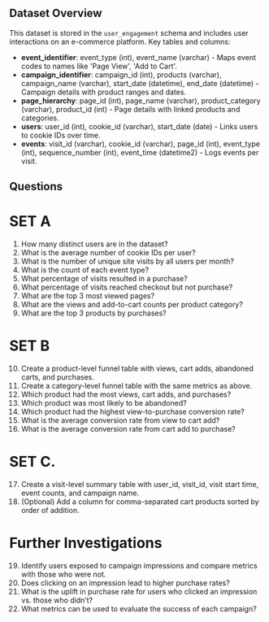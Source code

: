 ## Dataset Overview
This dataset is stored in the `user_engagement` schema and includes user interactions on an e-commerce platform. Key tables and columns:

- **event_identifier**: event_type (int), event_name (varchar) - Maps event codes to names like 'Page View', 'Add to Cart'.
- **campaign_identifier**: campaign_id (int), products (varchar), campaign_name (varchar), start_date (datetime), end_date (datetime) - Campaign details with product ranges and dates.
- **page_hierarchy**: page_id (int), page_name (varchar), product_category (varchar), product_id (int) - Page details with linked products and categories.
- **users**: user_id (int), cookie_id (varchar), start_date (date) - Links users to cookie IDs over time.
- **events**: visit_id (varchar), cookie_id (varchar), page_id (int), event_type (int), sequence_number (int), event_time (datetime2) - Logs events per visit.

## Questions

# SET A

1. How many distinct users are in the dataset?
2. What is the average number of cookie IDs per user?
3. What is the number of unique site visits by all users per month?
4. What is the count of each event type?
5. What percentage of visits resulted in a purchase?
6. What percentage of visits reached checkout but not purchase?
7. What are the top 3 most viewed pages?
8. What are the views and add-to-cart counts per product category?
9. What are the top 3 products by purchases?

# SET B

10. Create a product-level funnel table with views, cart adds, abandoned carts, and purchases.
11. Create a category-level funnel table with the same metrics as above.
12. Which product had the most views, cart adds, and purchases?
13. Which product was most likely to be abandoned?
14. Which product had the highest view-to-purchase conversion rate?
15. What is the average conversion rate from view to cart add?
16. What is the average conversion rate from cart add to purchase?

# SET C.

17. Create a visit-level summary table with user_id, visit_id, visit start time, event counts, and campaign name.
18. (Optional) Add a column for comma-separated cart products sorted by order of addition.

# Further Investigations

19. Identify users exposed to campaign impressions and compare metrics with those who were not.
20. Does clicking on an impression lead to higher purchase rates?
21. What is the uplift in purchase rate for users who clicked an impression vs. those who didn’t?
22. What metrics can be used to evaluate the success of each campaign?
